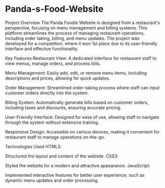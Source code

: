 # Panda-s-Food-Website
Project Overview
The  Panda Foodie Website is designed from a restaurant's perspective, focusing on menu management and billing systems. This platform streamlines the process of managing restaurant operations, including order taking, billing, and menu updates. The project was developed for a competition, where it won 1st place due to its user-friendly interface and effective functionality.

Key Features
Restaurant View: A dedicated interface for restaurant staff to view menus, manage orders, and process bills.

Menu Management: Easily add, edit, or remove menu items, including descriptions and prices, allowing for quick updates.

Order Management: Streamlined order-taking process where staff can input customer orders directly into the system.

Billing System: Automatically generate bills based on customer orders, including taxes and discounts, ensuring accurate pricing.

User-Friendly Interface: Designed for ease of use, allowing staff to navigate through the system without extensive training.

Responsive Design: Accessible on various devices, making it convenient for restaurant staff to manage operations on-the-go.

Technologies Used
HTML5:

Structured the layout and content of the website.
CSS3:

Styled the website for a modern and attractive appearance.
JavaScript:

Implemented interactive features for better user experience, such as dynamic menu updates and order processing.
